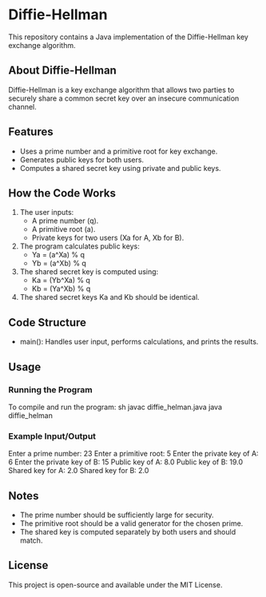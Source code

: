 # Diffie-Hellman

This repository contains a Java implementation of the Diffie-Hellman key exchange algorithm.

## About Diffie-Hellman
Diffie-Hellman is a key exchange algorithm that allows two parties to securely share a common secret key over an insecure communication channel.

## Features
- Uses a prime number and a primitive root for key exchange.
- Generates public keys for both users.
- Computes a shared secret key using private and public keys.

## How the Code Works
1. The user inputs:
   - A prime number (q).
   - A primitive root (a).
   - Private keys for two users (Xa for A, Xb for B).
2. The program calculates public keys:
   - Ya = (a^Xa) % q
   - Yb = (a^Xb) % q
3. The shared secret key is computed using:
   - Ka = (Yb^Xa) % q
   - Kb = (Ya^Xb) % q
4. The shared secret keys Ka and Kb should be identical.

## Code Structure
- main(): Handles user input, performs calculations, and prints the results.

## Usage
### Running the Program
To compile and run the program:
sh
javac diffie_helman.java
java diffie_helman


### Example Input/Output

Enter a prime number: 23
Enter a primitive root: 5
Enter the private key of A: 6
Enter the private key of B: 15
Public key of A: 8.0
Public key of B: 19.0
Shared key for A: 2.0
Shared key for B: 2.0


## Notes
- The prime number should be sufficiently large for security.
- The primitive root should be a valid generator for the chosen prime.
- The shared key is computed separately by both users and should match.

## License
This project is open-source and available under the MIT License.
